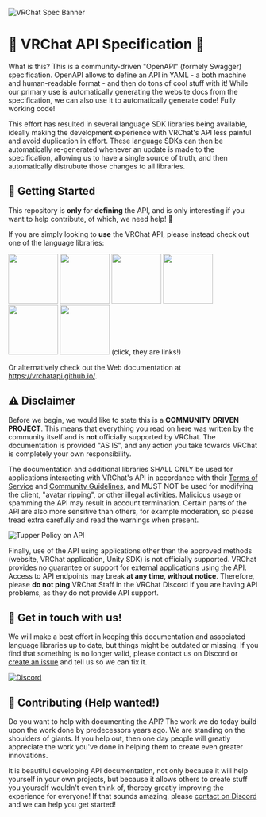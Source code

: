 ![VRChat Spec Banner](https://vrchatapi.github.io/assets/img/spec_banner_1500x400.png)

# 💜 VRChat API Specification 💜

What is this? This is a community-driven "OpenAPI" (formely Swagger) specification. OpenAPI allows to define an API in YAML - a both machine and human-readable format - and then do tons of cool stuff with it! While our primary use is automatically generating the website docs from the specification, we can also use it to automatically generate code! Fully working code!

This effort has resulted in several language SDK libraries being available, ideally making the development experience with VRChat's API less painful and avoid duplication in effort. These language SDKs can then be automatically re-generated whenever an update is made to the specification, allowing us to have a single source of truth, and then automatically distrubute those changes to all libraries.

## 🔰 Getting Started

This repository is **only** for **defining** the API, and is only interesting if you want to help contribute, of which, we need help! 💖

If you are simply looking to **use** the VRChat API, please instead check out one of the language libraries:

[<img src="https://cdn.jsdelivr.net/gh/devicons/devicon/icons/nodejs/nodejs-original.svg" width="100">](https://github.com/vrchatapi/vrchatapi-javascript)
[<img src="https://cdn.jsdelivr.net/gh/devicons/devicon/icons/python/python-original.svg" width="100">](https://github.com/vrchatapi/vrchatapi-python)
[<img src="https://cdn.jsdelivr.net/gh/devicons/devicon/icons/java/java-original.svg" width="100">](https://github.com/vrchatapi/vrchatapi-java)
[<img src="https://cdn.jsdelivr.net/gh/devicons/devicon/icons/dart/dart-original.svg" width="100">](https://github.com/vrchatapi/vrchatapi-dart)
[<img src="https://cdn.jsdelivr.net/gh/devicons/devicon/icons/rust/rust-plain.svg" width="100">](https://github.com/vrchatapi/vrchatapi-rust)
[<img src="https://cdn.jsdelivr.net/gh/devicons/devicon/icons/csharp/csharp-original.svg" width="100">](https://github.com/vrchatapi/vrchatapi-csharp)
(click, they are links!)

Or alternatively check out the Web documentation at https://vrchatapi.github.io/.

## ⚠️ Disclaimer

Before we begin, we would like to state this is a **COMMUNITY DRIVEN PROJECT**.
This means that everything you read on here was written by the community itself and is **not** officially supported by VRChat.
The documentation is provided "AS IS", and any action you take towards VRChat is completely your own responsibility.

The documentation and additional libraries SHALL ONLY be used for applications interacting with VRChat's API in accordance
with their [Terms of Service](https://hello.vrchat.com/legal) and [Community Guidelines](https://hello.vrchat.com/community-guidelines), and MUST NOT be used for modifying the client, "avatar ripping", or other illegal activities.
Malicious usage or spamming the API may result in account termination.
Certain parts of the API are also more sensitive than others, for example moderation, so please tread extra carefully and read the warnings when present.

![Tupper Policy on API](https://i.imgur.com/yLlW7Ok.png)

Finally, use of the API using applications other than the approved methods (website, VRChat application, Unity SDK) is not officially supported.
VRChat provides no guarantee or support for external applications using the API. Access to API endpoints may break **at any time, without notice**.
Therefore, please **do not ping** VRChat Staff in the VRChat Discord if you are having API problems, as they do not provide API support.

## 👋 Get in touch with us!

We will make a best effort in keeping this documentation and associated language libraries up to date, but things might be outdated or missing.
If you find that something is no longer valid, please contact us on Discord or [create an issue](https://github.com/vrchatapi/specification/issues) and tell us so we can fix it.

[![Discord](https://img.shields.io/static/v1?label=vrchatapi&message=discord&color=blueviolet&style=for-the-badge)](https://discord.gg/qjZE9C9fkB)

## 💖 Contributing (Help wanted!)

Do you want to help with documenting the API? The work we do today build upon the work done by predecessors years ago. We are standing on the shoulders of giants. If you help out, then one day people will greatly appreciate the work you've done in helping them to create even greater innovations.

It is beautiful developing API documentation, not only because it will help yourself in your own projects, but because it allows others to create stuff you yourself wouldn't even think of, thereby greatly improving the experience for everyone! If that sounds amazing, please [contact on Discord](https://discord.gg/qjZE9C9fkB) and we can help you get started!